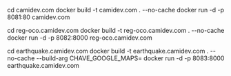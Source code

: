 cd camidev.com
docker build -t camidev.com . --no-cache
docker run -d -p 8081:80 camidev.com

cd reg-oco.camidev.com
docker build -t reg-oco.camidev.com . --no-cache
docker run -d -p 8082:8000 reg-oco.camidev.com

cd earthquake.camidev.com
docker build -t earthquake.camidev.com . --no-cache --build-arg CHAVE_GOOGLE_MAPS=<chave>
docker run -d -p 8083:8000 earthquake.camidev.com